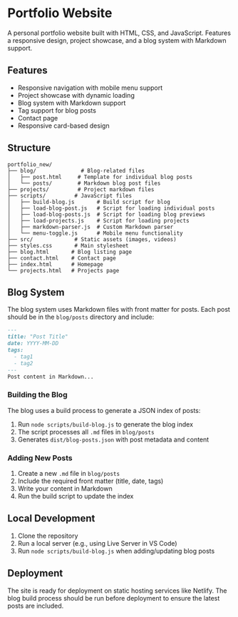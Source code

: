 # Portfolio Website

A personal portfolio website built with HTML, CSS, and JavaScript. Features a responsive design, project showcase, and a blog system with Markdown support.

## Features

- Responsive navigation with mobile menu support
- Project showcase with dynamic loading
- Blog system with Markdown support
- Tag support for blog posts
- Contact page
- Responsive card-based design

## Structure

```
portfolio_new/
├── blog/              # Blog-related files
│   ├── post.html     # Template for individual blog posts
│   └── posts/        # Markdown blog post files
├── projects/         # Project markdown files
├── scripts/         # JavaScript files
│   ├── build-blog.js       # Build script for blog
│   ├── load-blog-post.js   # Script for loading individual posts
│   ├── load-blog-posts.js  # Script for loading blog previews
│   ├── load-projects.js    # Script for loading projects
│   ├── markdown-parser.js  # Custom Markdown parser
│   └── menu-toggle.js      # Mobile menu functionality
├── src/             # Static assets (images, videos)
├── styles.css       # Main stylesheet
├── blog.html       # Blog listing page
├── contact.html    # Contact page
├── index.html      # Homepage
└── projects.html   # Projects page
```

## Blog System

The blog system uses Markdown files with front matter for posts. Each post should be in the `blog/posts` directory and include:

```markdown
---
title: "Post Title"
date: YYYY-MM-DD
tags:
  - tag1
  - tag2
---
Post content in Markdown...
```

### Building the Blog

The blog uses a build process to generate a JSON index of posts:

1. Run `node scripts/build-blog.js` to generate the blog index
2. The script processes all `.md` files in `blog/posts`
3. Generates `dist/blog-posts.json` with post metadata and content

### Adding New Posts

1. Create a new `.md` file in `blog/posts`
2. Include the required front matter (title, date, tags)
3. Write your content in Markdown
4. Run the build script to update the index

## Local Development

1. Clone the repository
2. Run a local server (e.g., using Live Server in VS Code)
3. Run `node scripts/build-blog.js` when adding/updating blog posts

## Deployment

The site is ready for deployment on static hosting services like Netlify. The blog build process should be run before deployment to ensure the latest posts are included.